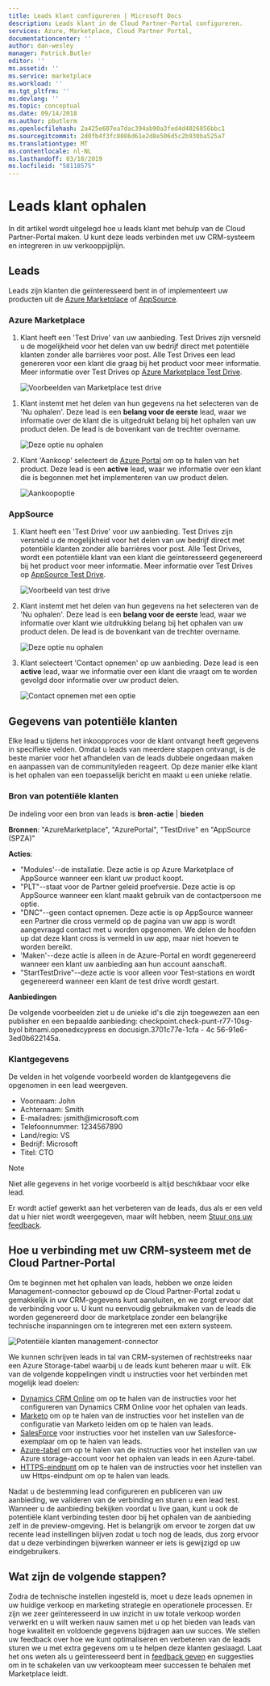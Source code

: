 ```yaml
---
title: Leads klant configureren | Microsoft Docs
description: Leads klant in de Cloud Partner-Portal configureren.
services: Azure, Marketplace, Cloud Partner Portal,
documentationcenter: ''
author: dan-wesley
manager: Patrick.Butler
editor: ''
ms.assetid: ''
ms.service: marketplace
ms.workload: ''
ms.tgt_pltfrm: ''
ms.devlang: ''
ms.topic: conceptual
ms.date: 09/14/2018
ms.author: pbutlerm
ms.openlocfilehash: 2a425e607ea7dac394ab90a3fed4d4026056bbc1
ms.sourcegitcommit: 2d0fb4f3fc8086d61e2d8e506d5c2b930ba525a7
ms.translationtype: MT
ms.contentlocale: nl-NL
ms.lasthandoff: 03/18/2019
ms.locfileid: "58118575"
---
```

<a name="get-customer-leads"></a>Leads klant ophalen
==================

In dit artikel wordt uitgelegd hoe u leads klant met behulp van de Cloud Partner-Portal maken. U kunt deze leads verbinden met uw CRM-systeem en integreren in uw verkooppijplijn.

## <a name="leads"></a>Leads

Leads zijn klanten die geïnteresseerd bent in of implementeert uw producten uit de [Azure Marketplace](https://azuremarketplace.microsoft.com/) of [AppSource](https://appsource.microsoft.com).

### <a name="azure-marketplace"></a>Azure Marketplace

1.  Klant heeft een 'Test Drive' van uw aanbieding. Test Drives zijn versneld u de mogelijkheid voor het delen van uw bedrijf direct met potentiële klanten zonder alle barrières voor post. Alle Test Drives een lead genereren voor een klant die graag bij het product voor meer informatie. Meer informatie over Test Drives op [Azure Marketplace Test Drive](https://azuremarketplace.azureedge.net/documents/azure-marketplace-test-drive-program.pdf).

    ![Voorbeelden van Marketplace test drive](./media/cloud-partner-portal-get-customer-leads/test-drive-offer.png)
 

<!-- -->

1. Klant instemt met het delen van hun gegevens na het selecteren van de 'Nu ophalen'. Deze lead is een **belang voor de eerste** lead, waar we informatie over de klant die is uitgedrukt belang bij het ophalen van uw product delen. De lead is de bovenkant van de trechter overname.

   ![Deze optie nu ophalen](./media/cloud-partner-portal-get-customer-leads/get-it-now-button.png)

1. Klant 'Aankoop' selecteert de [Azure Portal](https://portal.azure.com/) om op te halen van het product. Deze lead is een **active** lead, waar we informatie over een klant die is begonnen met het implementeren van uw product delen.

   ![Aankoopoptie](./media/cloud-partner-portal-get-customer-leads/purchase-button.png)


### <a name="appsource"></a>AppSource

1.  Klant heeft een 'Test Drive' voor uw aanbieding. Test Drives zijn versneld u de mogelijkheid voor het delen van uw bedrijf direct met potentiële klanten zonder alle barrières voor post. Alle Test Drives, wordt een potentiële klant van een klant die geïnteresseerd gegenereerd bij het product voor meer informatie. Meer informatie over Test Drives op [AppSource Test Drive](https://appsource.microsoft.com/blogs/want-to-try-an-app-take-a-test-drive).

    ![Voorbeeld van test drive](./media/cloud-partner-portal-get-customer-leads/test-drive-offer-2.png)

2.  Klant instemt met het delen van hun gegevens na het selecteren van de 'Nu ophalen'. Deze lead is een **belang voor de eerste** lead, waar we informatie over klant wie uitdrukking belang bij het ophalen van uw product delen. De lead is de bovenkant van de trechter overname.

      ![Deze optie nu ophalen](./media/cloud-partner-portal-get-customer-leads/get-it-now-button-2.png)


3.  Klant selecteert 'Contact opnemen' op uw aanbieding. Deze lead is een **active** lead, waar we informatie over een klant die vraagt om te worden gevolgd door informatie over uw product delen.

    ![Contact opnemen met een optie](./media/cloud-partner-portal-get-customer-leads/contact-me-image.png)

<a name="lead-data"></a>Gegevens van potentiële klanten
---------

Elke lead u tijdens het inkoopproces voor de klant ontvangt heeft gegevens in specifieke velden. Omdat u leads van meerdere stappen ontvangt, is de beste manier voor het afhandelen van de leads dubbele ongedaan maken en aanpassen van de communityleden reageert. Op deze manier elke klant is het ophalen van een toepasselijk bericht en maakt u een unieke relatie.

### <a name="lead-source"></a>Bron van potentiële klanten

De indeling voor een bron van leads is **bron**-**actie** |  **bieden**

**Bronnen**: "AzureMarketplace", "AzurePortal", "TestDrive" en "AppSource (SPZA)"

**Acties**:
- "Modules'--de installatie. Deze actie is op Azure Marketplace of AppSource wanneer een klant uw product koopt.
- "PLT"--staat voor de Partner geleid proefversie. Deze actie is op AppSource wanneer een klant maakt gebruik van de contactpersoon me optie.
- "DNC"--geen contact opnemen. Deze actie is op AppSource wanneer een Partner die cross vermeld op de pagina van uw app is wordt aangevraagd contact met u worden opgenomen. We delen de hoofden up dat deze klant cross is vermeld in uw app, maar niet hoeven te worden bereikt.
- 'Maken'--deze actie is alleen in de Azure-Portal en wordt gegenereerd wanneer een klant uw aanbieding aan hun account aanschaft.
- "StartTestDrive"--deze actie is voor alleen voor Test-stations en wordt gegenereerd wanneer een klant de test drive wordt gestart.

**Aanbiedingen**

De volgende voorbeelden ziet u de unieke id's die zijn toegewezen aan een publisher en een bepaalde aanbieding: checkpoint.check-punt-r77-10sg-byol bitnami.openedxcypress en docusign.3701c77e-1cfa - 4c 56-91e6-3ed0b622145a.


### <a name="customer-info"></a>Klantgegevens

De velden in het volgende voorbeeld worden de klantgegevens die opgenomen in een lead weergeven.
- Voornaam: John
- Achternaam: Smith
- E-mailadres: jsmith\@microsoft.com
- Telefoonnummer: 1234567890
- Land/regio: VS
- Bedrijf: Microsoft
- Titel: CTO

>[!Note]
>Niet alle gegevens in het vorige voorbeeld is altijd beschikbaar voor elke lead.

Er wordt actief gewerkt aan het verbeteren van de leads, dus als er een veld dat u hier niet wordt weergegeven, maar wilt hebben, neem [Stuur ons uw feedback](mailto:AzureMarketOnboard@microsoft.com).

<a name="how-to-connect-your-crm-system-with-the-cloud-partner-portal"></a>Hoe u verbinding met uw CRM-systeem met de Cloud Partner-Portal
------------------------------------------------------------

Om te beginnen met het ophalen van leads, hebben we onze leiden Management-connector gebouwd op de Cloud Partner-Portal zodat u gemakkelijk in uw CRM-gegevens kunt aansluiten, en we zorgt ervoor dat de verbinding voor u. U kunt nu eenvoudig gebruikmaken van de leads die worden gegenereerd door de marketplace zonder een belangrijke technische inspanningen om te integreren met een extern systeem.

![Potentiële klanten management-connector](./media/cloud-partner-portal-get-customer-leads/lead-management-connector.png)

We kunnen schrijven leads in tal van CRM-systemen of rechtstreeks naar een Azure Storage-tabel waarbij u de leads kunt beheren maar u wilt. Elk van de volgende koppelingen vindt u instructies voor het verbinden met mogelijk lead doelen:

-   [Dynamics CRM Online](./cloud-partner-portal-lead-management-instructions-dynamics.md) om op te halen van de instructies voor het configureren van Dynamics CRM Online voor het ophalen van leads.
-   [Marketo](./cloud-partner-portal-lead-management-instructions-marketo.md) om op te halen van de instructies voor het instellen van de configuratie van Marketo leiden om op te halen van leads.
-    [SalesForce](./cloud-partner-portal-lead-management-instructions-salesforce.md) voor instructies voor het instellen van uw Salesforce-exemplaar om op te halen van leads.
-    [Azure-tabel](./cloud-partner-portal-lead-management-instructions-azure-table.md) om op te halen van de instructies voor het instellen van uw Azure storage-account voor het ophalen van leads in een Azure-tabel.
-   [HTTPS-eindpunt](./cloud-partner-portal-lead-management-instructions-https.md) om op te halen van de instructies voor het instellen van uw Https-eindpunt om op te halen van leads.

Nadat u de bestemming lead configureren en publiceren van uw aanbieding, we valideren van de verbinding en sturen u een lead test. Wanneer u de aanbieding bekijken voordat u live gaan, kunt u ook de potentiële klant verbinding testen door bij het ophalen van de aanbieding zelf in de preview-omgeving. Het is belangrijk om ervoor te zorgen dat uw recente lead instellingen blijven zodat u toch nog de leads, dus zorg ervoor dat u deze verbindingen bijwerken wanneer er iets is gewijzigd op uw eindgebruikers.

<a name="what-next"></a>Wat zijn de volgende stappen?
----------

Zodra de technische instellen ingesteld is, moet u deze leads opnemen in uw huidige verkoop en marketing strategie en operationele processen. Er zijn we zeer geïnteresseerd in uw inzicht in uw totale verkoop worden verwerkt en u wilt werken nauw samen met u op het bieden van leads van hoge kwaliteit en voldoende gegevens bijdragen aan uw succes. We stellen uw feedback over hoe we kunt optimaliseren en verbeteren van de leads sturen we u met extra gegevens om u te helpen deze klanten geslaagd. Laat het ons weten als u geïnteresseerd bent in [feedback geven](mailto:AzureMarketOnboard@microsoft.com) en suggesties om in te schakelen van uw verkoopteam meer successen te behalen met Marketplace leidt.
